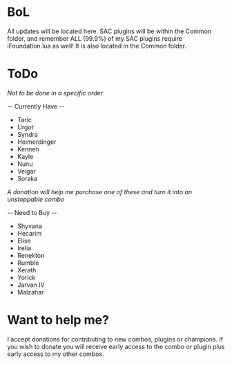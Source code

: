 BoL
===

All updates will be located here. SAC plugins will be within the Common folder, and remember ALL (99.9%) of my SAC plugins 
require iFoundation.lua as well! It is also located in the Common folder. 


ToDo
===

*Not to be done in a specific order* 

-- Currently Have -- 
- Taric 
- Urgot
- Syndra
- Heimerdinger
- Kennen
- Kayle 
- Nunu
- Veigar
- Soraka 

*A donation will help me purchase one of these and turn it into an unstoppable combo* 

-- Need to Buy -- 
- Shyvana 
- Hecarim 
- Elise
- Irelia 
- Renekton 
- Rumble 
- Xerath 
- Yorick 
- Jarvan IV 
- Malzahar 


Want to help me?
===

I accept donations for contributing to new combos, plugins or champions. If you wish to donate you will receive early access
to the combo or plugin plus early access to my other combos. 




